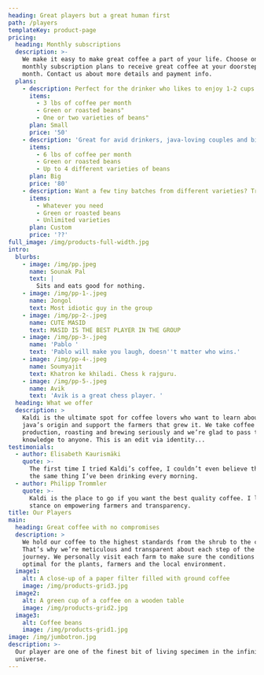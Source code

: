 ```yaml
---
heading: Great players but a great human first
path: /players
templateKey: product-page
pricing:
  heading: Monthly subscriptions
  description: >-
    We make it easy to make great coffee a part of your life. Choose one of our
    monthly subscription plans to receive great coffee at your doorstep each
    month. Contact us about more details and payment info.
  plans:
    - description: Perfect for the drinker who likes to enjoy 1-2 cups per day.
      items:
        - 3 lbs of coffee per month
        - Green or roasted beans"
        - One or two varieties of beans"
      plan: Small
      price: '50'
    - description: 'Great for avid drinkers, java-loving couples and bigger crowds'
      items:
        - 6 lbs of coffee per month
        - Green or roasted beans
        - Up to 4 different varieties of beans
      plan: Big
      price: '80'
    - description: Want a few tiny batches from different varieties? Try our custom plan
      items:
        - Whatever you need
        - Green or roasted beans
        - Unlimited varieties
      plan: Custom
      price: '??'
full_image: /img/products-full-width.jpg
intro:
  blurbs:
    - image: /img/pp.jpeg
      name: Sounak Pal
      text: |
        Sits and eats good for nothing.
    - image: /img/pp-1-.jpeg
      name: Jongol
      text: Most idiotic guy in the group
    - image: /img/pp-2-.jpeg
      name: CUTE MASID
      text: MASID IS THE BEST PLAYER IN THE GROUP
    - image: /img/pp-3-.jpeg
      name: 'Pablo '
      text: 'Pablo will make you laugh, doesn''t matter who wins.'
    - image: /img/pp-4-.jpeg
      name: Soumyajit
      text: Khatron ke khiladi. Chess k rajguru.
    - image: /img/pp-5-.jpeg
      name: Avik
      text: 'Avik is a great chess player. '
  heading: What we offer
  description: >
    Kaldi is the ultimate spot for coffee lovers who want to learn about their
    java’s origin and support the farmers that grew it. We take coffee
    production, roasting and brewing seriously and we’re glad to pass that
    knowledge to anyone. This is an edit via identity...
testimonials:
  - author: Elisabeth Kaurismäki
    quote: >-
      The first time I tried Kaldi’s coffee, I couldn’t even believe that was
      the same thing I’ve been drinking every morning.
  - author: Philipp Trommler
    quote: >-
      Kaldi is the place to go if you want the best quality coffee. I love their
      stance on empowering farmers and transparency.
title: Our Players
main:
  heading: Great coffee with no compromises
  description: >
    We hold our coffee to the highest standards from the shrub to the cup.
    That’s why we’re meticulous and transparent about each step of the coffee’s
    journey. We personally visit each farm to make sure the conditions are
    optimal for the plants, farmers and the local environment.
  image1:
    alt: A close-up of a paper filter filled with ground coffee
    image: /img/products-grid3.jpg
  image2:
    alt: A green cup of a coffee on a wooden table
    image: /img/products-grid2.jpg
  image3:
    alt: Coffee beans
    image: /img/products-grid1.jpg
image: /img/jumbotron.jpg
description: >-
  Our player are one of the finest bit of living specimen in the infinite
  universe.
---
```

